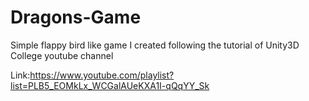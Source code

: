 # Dragons-Game

Simple flappy bird like game I created following the tutorial of Unity3D College youtube channel

Link:https://www.youtube.com/playlist?list=PLB5_EOMkLx_WCGalAUeKXA1I-qQqYY_Sk
